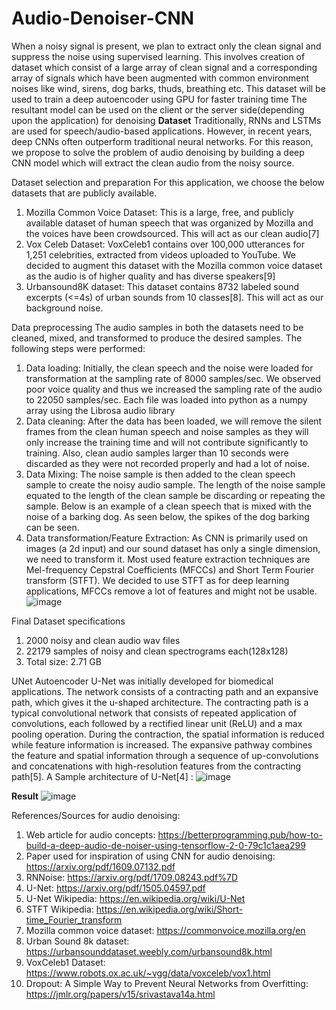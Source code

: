 # Audio-Denoiser-CNN
When a noisy signal is present, we plan to extract only the clean signal and suppress the noise using supervised learning. This involves creation of dataset which consist of a large array of clean signal and a corresponding array of signals which have been augmented with common environment noises like wind, sirens, dog barks, thuds, breathing etc.
This dataset will be used to train a deep autoencoder using GPU for faster training time
The resultant model can be used on the client or the server side(depending upon the application) for denoising
**Dataset**
Traditionally, RNNs and LSTMs are used for speech/audio-based applications. However, in recent years, deep CNNs often outperform traditional neural networks. For this reason, we propose to solve the problem of audio denoising by building a deep CNN model which will extract the clean audio from the noisy source.

Dataset selection and preparation
For this application, we choose the below datasets that are publicly available.

1.	Mozilla Common Voice Dataset: This is a large, free, and publicly available dataset of human speech that was organized by Mozilla and the voices have been crowdsourced. This will act as our clean audio[7]
2.	Vox Celeb Dataset: VoxCeleb1 contains over 100,000 utterances for 1,251 celebrities, extracted from videos uploaded to YouTube. We decided to augment this dataset with the Mozilla common voice dataset as the audio is of higher quality and has diverse speakers[9]
3.	Urbansound8K dataset: This dataset contains 8732 labeled sound excerpts (<=4s) of urban sounds from 10 classes[8]. This will act as our background noise.

Data preprocessing
The audio samples in both the datasets need to be cleaned, mixed, and transformed to produce the desired samples. The following steps were performed:

1.	Data loading: Initially, the clean speech and the noise were loaded for transformation at the sampling rate of 8000 samples/sec. We observed poor voice quality and thus we increased the sampling rate of the audio to 22050 samples/sec. Each file was loaded into python as a numpy array using the Librosa audio library
2.	Data cleaning: After the data has been loaded, we will remove the silent frames from the clean human speech and noise samples as they will only increase the training time and will not contribute significantly to training. Also, clean audio samples larger than 10 seconds were discarded as they were not recorded properly and had a lot of noise.
3.	Data Mixing: The noise sample is then added to the clean speech sample to create the noisy audio sample. The length of the noise sample equated to the length of the clean sample be discarding or repeating the sample. Below is an example of a clean speech that is mixed with the noise of a barking dog. As seen below, the spikes of the dog barking can be seen.
4.	Data transformation/Feature Extraction: As CNN is primarily used on images (a 2d input) and our sound dataset has only a single dimension, we need to transform it. Most used feature extraction techniques are Mel-frequency Cepstral Coefficients (MFCCs) and Short Term Fourier transform (STFT). We decided to use STFT as for deep learning applications, MFCCs remove a lot of features and might not be usable.
![image](https://user-images.githubusercontent.com/21982402/130319535-c827889d-eb4d-40e7-af51-27c02e5c827c.png)

Final Dataset specifications
1.	2000 noisy and clean audio wav files
2.	22179 samples of noisy and clean spectrograms each(128x128)
3.	Total size: 2.71 GB

UNet Autoencoder
U-Net was initially developed for biomedical applications. 
The network consists of a contracting path and an expansive path, which gives it the u-shaped architecture. The contracting path is a typical convolutional network that consists of repeated application of convolutions, each followed by a rectified linear unit (ReLU) and a max pooling operation. During the contraction, the spatial information is reduced while feature information is increased. The expansive pathway combines the feature and spatial information through a sequence of up-convolutions and concatenations with high-resolution features from the contracting path[5].
A Sample architecture of U-Net[4] :
![image](https://user-images.githubusercontent.com/21982402/130319547-e4349958-b3ac-407d-b2bd-36040b09d61c.png)

**Result**
![image](https://user-images.githubusercontent.com/21982402/130319560-534ff966-370b-45b6-ae38-23719e7b9b90.png)

References/Sources for audio denoising:
1.	Web article for audio concepts: https://betterprogramming.pub/how-to-build-a-deep-audio-de-noiser-using-tensorflow-2-0-79c1c1aea299
2.	Paper used for inspiration of using CNN for audio denoising: https://arxiv.org/pdf/1609.07132.pdf
3.	RNNoise: https://arxiv.org/pdf/1709.08243.pdf%7D
4.	U-Net: https://arxiv.org/pdf/1505.04597.pdf
5.	U-Net Wikipedia: https://en.wikipedia.org/wiki/U-Net
6.	STFT Wikipedia: https://en.wikipedia.org/wiki/Short-time_Fourier_transform 
7.	Mozilla common voice dataset: https://commonvoice.mozilla.org/en 
8.	Urban Sound 8k dataset: https://urbansounddataset.weebly.com/urbansound8k.html 
9.	VoxCeleb1 Dataset: https://www.robots.ox.ac.uk/~vgg/data/voxceleb/vox1.html 
10.	Dropout: A Simple Way to Prevent Neural Networks from Overfitting: https://jmlr.org/papers/v15/srivastava14a.html 

